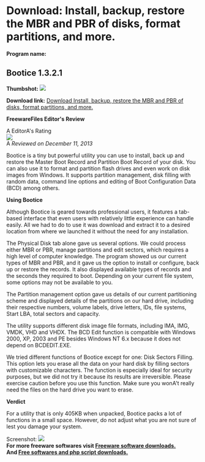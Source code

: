 # Download: Install, backup, restore the MBR and PBR of disks, format partitions, and more.

**Program name:**

## Bootice 1.3.2.1

  
**Thumbshot:** ![](http://www.freewarefiles.com/screenshot/bootice_md.jpg)   
  
**Download link:** [Download Install, backup, restore the MBR and PBR of disks, format partitions, and more.](http://freesoftwares.boysofts.com/Bootice_program_95133.html)  
  


**FreewareFiles Editor's Review**  
  


A EditorA's Rating  
![](http://www.freewarefiles.com/images/rating/4.5.gif)  
A _Reviewed on December 11, 2013_   
  
Bootice is a tiny but powerful utility you can use to install, back up and restore the Master Boot Record and Partition Boot Record of your disk. You can also use it to format and partition flash drives and even work on disk images from Windows. It supports partition management, disk filling with random data, command line options and editing of Boot Configuration Data (BCD) among others. 

**Using Bootice**

Although Bootice is geared towards professional users, it features a tab-based interface that even users with relatively little experience can handle easily. All we had to do to use it was download and extract it to a desired location from where we launched it without the need for any installation.

The Physical Disk tab alone gave us several options. We could process either MBR or PBR, manage partitions and edit sectors, which requires a high level of computer knowledge. The program showed us our current types of MBR and PBR, and it gave us the option to install or configure, back up or restore the records. It also displayed available types of records and the seconds they required to boot. Depending on your current file system, some options may not be available to you.

The Partition management option gave us details of our current partitioning scheme and displayed details of the partitions on our hard drive, including their respective numbers, volume labels, drive letters, IDs, file systems, Start LBA, total sectors and capacity.

The utility supports different disk image file formats, including IMA, IMG, VMDK, VHD and VHDX. The BCD Edit function is compatible with Windows 2000, XP, 2003 and PE besides Windows NT 6.x because it does not depend on BCDEDIT.EXE.

We tried different functions of Bootice except for one: Disk Sectors Filling. This option lets you erase all the data on your hard disk by filling sectors with customizable characters. The function is especially ideal for security purposes, but we did not try it because its results are irreversible. Please exercise caution before you use this function. Make sure you wonA't really need the files on the hard drive you want to erase.

**Verdict**

For a utility that is only 405KB when unpacked, Bootice packs a lot of functions in a small space. However, do not adjust what you are not sure of lest you damage your system.

  
  
Screenshot: ![](http://www.freewarefiles.com/screenshot/bootice.jpg)   
**For more freeware softwares visit [Freeware software downloads.](http://freesoftwares.boysofts.com/)**   
**And [Free softwares and php script downloads.](http://www.boysofts.com/)**
